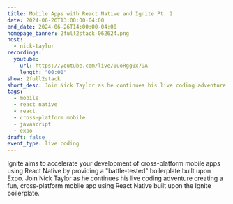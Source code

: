 ```yaml
---
title: Mobile Apps with React Native and Ignite Pt. 2
date: 2024-06-26T13:00:00-04:00
end_date: 2024-06-26T14:00:00-04:00
homepage_banner: 2full2stack-062624.png
host:
  - nick-taylor
recordings:
  youtube:
    url: https://youtube.com/live/0uoRgg0x79A
    length: "00:00"
show: 2full2stack
short_desc: Join Nick Taylor as he continues his live coding adventure creating a fun, cross-platform mobile app using React Native built upon the Ignite boilerplate.
tags:
  - mobile
  - react native
  - react
  - cross-platform mobile
  - javascript
  - expo
draft: false
event_type: live coding
---
```


Ignite aims to accelerate your development of cross-platform mobile apps using React Native by providing a "battle-tested" boilerplate built upon Expo. Join Nick Taylor as he continues his live coding adventure creating a fun, cross-platform mobile app using React Native built upon the Ignite boilerplate.